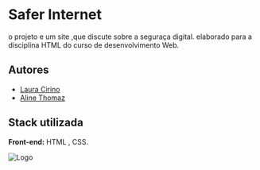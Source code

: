 
# Safer Internet

o projeto e um site ,que discute sobre a seguraça digital.
elaborado para a disciplina HTML do curso de desenvolvimento Web.


## Autores

- [Laura Cirino](https://github.com/cigarraa)
- [Aline Thomaz](https://github.com/alineathomaz)



## Stack utilizada

**Front-end:** HTML , CSS.



![Logo](https://i.postimg.cc/x1N38GMx/seguranca-digital.png)


